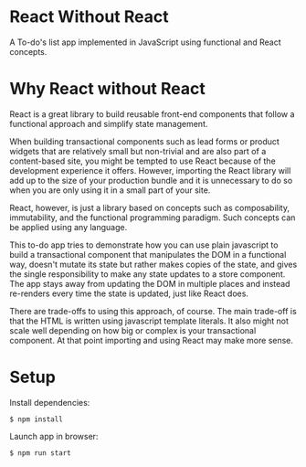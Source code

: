 # React Without React

A To-do's list app implemented in JavaScript using functional and React concepts.

# Why React without React

React is a great library to build reusable front-end components that follow a functional approach and simplify state management.

When building transactional components such as lead forms or product widgets that are relatively small but non-trivial and are also part of a content-based site, you might be tempted to use React because of the development experience it offers. However, importing the React library will add up to the size of your production bundle and it is unnecessary to do so when you are only using it in a small part of your site.

React, however, is just a library based on concepts such as composability, immutability, and the functional programming paradigm. Such concepts can be applied using any language. 

This to-do app tries to demonstrate how you can use plain javascript to build a transactional component that manipulates the DOM in a functional way, doesn't mutate its state but rather makes copies of the state, and gives the single responsibility to make any state updates to a store component. The app stays away from updating the DOM in multiple places and instead re-renders every time the state is updated, just like React does.

There are trade-offs to using this approach, of course. The main trade-off is that the HTML is written using javascript template literals. It also might not scale well depending on how big or complex is your transactional component. At that point importing and using React may make more sense.

# Setup

Install dependencies:

```
$ npm install
```

Launch app in browser:

```
$ npm run start
```
